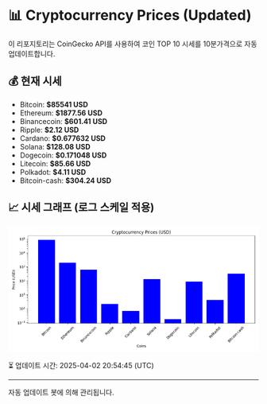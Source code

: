 
# 📊 Cryptocurrency Prices (Updated)

이 리포지토리는 CoinGecko API를 사용하여 코인 TOP 10 시세를 10분가격으로 자동 업데이트합니다.

## 💰 현재 시세
- Bitcoin: **$85541 USD**
- Ethereum: **$1877.56 USD**
- Binancecoin: **$601.41 USD**
- Ripple: **$2.12 USD**
- Cardano: **$0.677632 USD**
- Solana: **$128.08 USD**
- Dogecoin: **$0.171048 USD**
- Litecoin: **$85.66 USD**
- Polkadot: **$4.11 USD**
- Bitcoin-cash: **$304.24 USD**

## 📈 시세 그래프 (로그 스케일 적용)
![Crypto Prices](crypto_prices.png)

⏳ 업데이트 시간: 2025-04-02 20:54:45 (UTC)

---
자동 업데이트 봇에 의해 관리됩니다.

